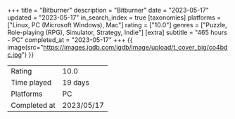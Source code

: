 +++
title = "Bitburner"
description = "Bitburner"
date = "2023-05-17"
updated = "2023-05-17"
in_search_index = true
[taxonomies]
platforms = ["Linux, PC (Microsoft Windows), Mac"]
rating = ["10.0"]
genres = ["Puzzle, Role-playing (RPG), Simulator, Strategy, Indie"]
[extra]
subtitle = "465 hours - PC"
completed_at = "2023-05-17"
+++
{{ image(src="https://images.igdb.com/igdb/image/upload/t_cover_big/co4bdc.jpg") }}

|              |            |
| ------------ | ---------- |
| Rating       | 10.0 |
| Time played  | 19 days |
| Platforms    | PC |
| Completed at | 2023/05/17 |

